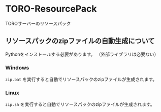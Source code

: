 # TORO-ResourcePack

TOROサーバーのリソースパック

## リソースパックのzipファイルの自動生成について

Pythonをインストールする必要があります。
（外部ライブラリは必要ない）

### Windows

`zip.bat` を実行すると自動でリソースパックのzipファイルが生成されます。

### Linux

`zip.sh` を実行すると自動でリソースパックのzipファイルが生成されます。
